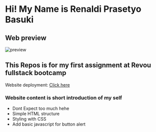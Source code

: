 # Hi! My Name is Renaldi Prasetyo Basuki

## Web preview
![preview](https://github.com/RevoU-FSSE-2/week-1-RPrasetyoB/assets/129088807/3a42a978-60fb-46f1-91e1-1cf9e3799bdc)

## This Repos is for my first assignment at Revou fullstack bootcamp
Website deployment: [Click here](https://renaldipb.netlify.app/)
### Website content is short introduction of my self
- Dont Expect too much hehe
- Simple HTML structure
- Styling with CSS
- Add basic javascript for button alert


